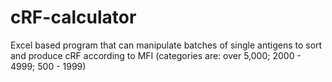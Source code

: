 # cRF-calculator
Excel based program that can manipulate batches of single antigens to sort and produce cRF according to MFI (categories are: over 5,000; 2000 - 4999; 500 - 1999)

